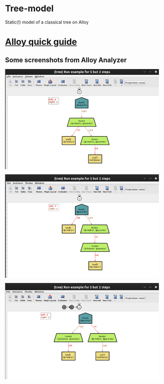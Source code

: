# Tree-model

Static(!) model of a classical tree on Alloy

# [Alloy quick guide](https://alloytools.org/quickguide/)

## Some screenshots from Alloy Analyzer

![](pics/1.png)

![](pics/2.png)

![](pics/3.png)
